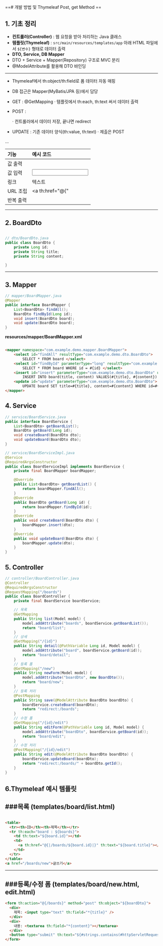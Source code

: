 ==# 개발 방법 및  Thymeleaf Post, get Method ==

## 1. 기초 정리 

- **컨트롤러(Controller)** : 웹 요청을 받아 처리하는 Java 클래스  
- **템플릿(Thymeleaf)** : `src/main/resources/templates/app` 아래 HTML 파일에서 `${변수}` 형태로 데이터 출력  
- **DTO, Service, DB Mapper**
- DTO + Service + Mapper(Repository) 구조로 MVC 분리
- @ModelAttribute를 활용해 DTO 바인딩

----

- Thymeleaf에서 th:object/th:field로 폼 데이터 자동 매핑

- DB 접근은 Mapper(MyBatis/JPA 등)에서 담당

- GET : @GetMapping · 템플릿에서 th:each, th:text 써서 데이터 출력

- POST : <form method="post"> · 컨트롤러에서 데이터 저장, 끝나면 redirect

- UPDATE : 기존 데이터 양식(th:value, th:text) · 제출은 POST

|기능       |예시 코드|
|:----------|:---------------------------------------------------|
|값 출력	| <span th:text="${변수}"></span>                    |
|값 입력	| <input th:value="${변수}">                         |
|링크       | <a th:href="@{/경로}">텍스트</a>                     |
|URL 조립   |	<a th:href="@{"                                  |
|반복 출력   |	<tr th:each="item : ${리스트}">...</tr>          |
---

## 2. BoardDto  
```java

// dto/BoardDto.java
public class BoardDto {
    private Long id;
    private String title;
    private String content;

}
```
---

## 3. Mapper   

```java
// mapper/BoardMapper.java
@Mapper
public interface BoardMapper {
    List<BoardDto> findAll();
    BoardDto findById(Long id);
    void insert(BoardDto board);
    void update(BoardDto board);
}
```

**resources/mapper/BoardMapper.xml**

```html

<mapper namespace="com.example.demo.mapper.BoardMapper"> 
    <select id="findAll" resultType="com.example.demo.dto.BoardDto"> 
        SELECT * FROM board </select> 
    <select id="findById" parameterType="long" resultType="com.example.demo.dto.BoardDto"> 
        SELECT * FROM board WHERE id = #{id} </select> 
    <insert id="insert" parameterType="com.example.demo.dto.BoardDto" useGeneratedKeys="true" keyProperty="id"> 
        INSERT INTO board(title, content) VALUES(#{title}, #{content}) </insert> 
    <update id="update" parameterType="com.example.demo.dto.BoardDto"> 
        UPDATE board SET title=#{title}, content=#{content} WHERE id=#{id} </update> 
</mapper>

```


## 4. Service

```java
// service/BoardService.java
public interface BoardService {
    List<BoardDto> getBoardList();
    BoardDto getBoard(Long id);
    void createBoard(BoardDto dto);
    void updateBoard(BoardDto dto);
}

// service/BoardServiceImpl.java
@Service
@RequiredArgsConstructor
public class BoardServiceImpl implements BoardService {
    private final BoardMapper boardMapper;

    @Override
    public List<BoardDto> getBoardList() {
        return boardMapper.findAll();
    }
    @Override
    public BoardDto getBoard(Long id) {
        return boardMapper.findById(id);
    }
    @Override
    public void createBoard(BoardDto dto) {
        boardMapper.insert(dto);
    }
    @Override
    public void updateBoard(BoardDto dto) {
        boardMapper.update(dto);
    }
}
```
## 5. Controller

```java
// controller/BoardController.java
@Controller
@RequiredArgsConstructor
@RequestMapping("/boards")
public class BoardController {
    private final BoardService boardService;

    // 목록
    @GetMapping
    public String list(Model model) {
        model.addAttribute("boards", boardService.getBoardList());
        return "board/list";
    }
    // 상세
    @GetMapping("/{id}")
    public String detail(@PathVariable Long id, Model model) {
        model.addAttribute("board", boardService.getBoard(id));
        return "board/detail";
    }
    // 등록 폼
    @GetMapping("/new")
    public String newForm(Model model) {
        model.addAttribute("boardDto", new BoardDto());
        return "board/new";
    }
    // 등록 처리
    @PostMapping
    public String save(@ModelAttribute BoardDto boardDto) {
        boardService.createBoard(boardDto);
        return "redirect:/boards";
    }
    // 수정 폼
    @GetMapping("/{id}/edit")
    public String editForm(@PathVariable Long id, Model model) {
        model.addAttribute("boardDto", boardService.getBoard(id));
        return "board/edit";
    }
    // 수정 처리
    @PostMapping("/{id}/edit")
    public String edit(@ModelAttribute BoardDto boardDto) {
        boardService.updateBoard(boardDto);
        return "redirect:/boards/" + boardDto.getId();
    }
}
```


## 6.Thymeleaf 예시 템플릿

###목록 (templates/board/list.html)
---

```html

<table>
  <tr><th>ID</th><th>제목</th></tr>
  <tr th:each="board : ${boards}">
    <td th:text="${board.id}"></td>
    <td>
      <a th:href="@{|/boards/${board.id}|}" th:text="${board.title}"></a>
    </td>
  </tr>
</table>
<a href="/boards/new">글쓰기</a>
```

---

###등록/수정 폼 (templates/board/new.html, edit.html)
---


```html
<form th:action="@{/boards}" method="post" th:object="${boardDto}">
  <div>
    제목: <input type="text" th:field="*{title}" />
  </div>
  <div>
    내용: <textarea th:field="*{content}"></textarea>
  </div>
  <button type="submit" th:text="${#strings.contains(#httpServletRequest.requestURI, 'edit') ? '수정' : '저장'}"></button>
</form>

```